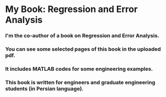 # My Book: Regression and Error Analysis 
### I'm the co-author of a book on Regression and Error Analysis.
### You can see some selected pages of this book in the uploaded pdf.
### It includes MATLAB codes for some engineering examples.
### This book is written for engineers and graduate engineering students (in Persian language).
